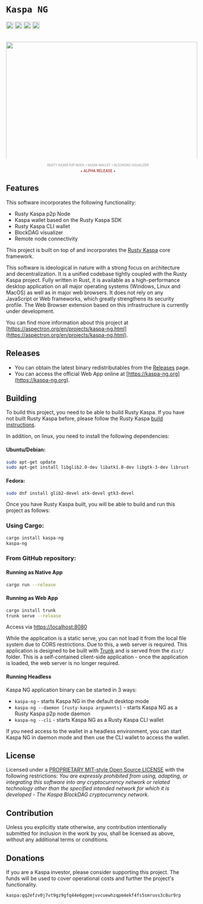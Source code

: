 # `Kaspa NG`

[<img alt="github" src="https://img.shields.io/badge/github-aspectron/kaspa--ng-8da0cb?style=for-the-badge&labelColor=555555&color=8da0cb&logo=github" height="20">](https://github.com/aspectron/kaspa-ng)
<img src="https://img.shields.io/badge/platform-native-informational?style=for-the-badge&color=50a0f0" height="20">
<img src="https://img.shields.io/badge/platform-wasm32-informational?style=for-the-badge&color=50a0f0" height="20">
<img src="https://img.shields.io/github/actions/workflow/status/aspectron/kaspa-ng/ci.yaml?style=for-the-badge" height="20">

<p align="center" style="margin:32px auto 0px auto;text-align:center;font-size:10px;color:#888;">
<img src="https://aspectron.org/images/projects/kaspa-ng-screen-01.png" style="display:block;max-height:320px;max-width:524px;width:524px;height:auto;object-fit:cover;margin: 0px auto 0px auto;"><br/><sup>RUSTY KASPA P2P NODE &bull; KASPA WALLET &bull; BLOCKDAG VISUALIZER</sup></p>

<p align="center" style="margin:4px 0px;text-align:center;font-size:10px;color:#800;">
&bull; ALPHA RELEASE &bull;
</p>

## Features

This software incorporates the following functionality:
- Rusty Kaspa p2p Node
- Kaspa wallet based on the Rusty Kaspa SDK
- Rusty Kaspa CLI wallet
- BlockDAG visualizer
- Remote node connectivity

This project is built on top of and incorporates the [Rusty Kaspa](https://github.com/kaspanet/rusty-kaspa) core framework.

This software is ideological in nature with a strong focus on architecture and decentralization. It is a unified codebase tightly coupled with the Rusty Kaspa project. Fully written in Rust, it is available as a high-performance desktop application on all major operating systems (Windows, Linux and MacOS) as well as in major web browsers. It does not rely on any JavaScript or Web frameworks, which greatly strengthens its security profile. The Web Browser extension based on this infrastructure is currently under development.

You can find more information about this project at [https://aspectron.org/en/projects/kaspa-ng.html](https://aspectron.org/en/projects/kaspa-ng.html).

## Releases

- You can obtain the latest binary redistributables from the [Releases](https://github.com/aspectron/kaspa-ng/releases) page.
- You can access the official Web App online at [https://kaspa-ng.org](https://kaspa-ng.org).

## Building

To build this project, you need to be able to build Rusty Kaspa. If you have not built Rusty Kaspa before, please follow the Rusty Kaspa [build instructions](https://github.com/kaspanet/rusty-kaspa/blob/master/README.md).

In addition, on linux, you need to install the following dependencies:

#### Ubuntu/Debian:
```bash
sudo apt-get update
sudo apt-get install libglib2.0-dev libatk1.0-dev libgtk-3-dev librust-atk-dev
```

#### Fedora:
```bash
sudo dnf install glib2-devel atk-devel gtk3-devel
```

Once you have Rusty Kaspa built, you will be able to build and run this project as follows:

### Using Cargo:
```bash
cargo install kaspa-ng
kaspa-ng
```

### From GitHub repository:

#### Running as Native App
```bash
cargo run --release
```

#### Running as Web App
```bash
cargo install trunk
trunk serve --release
```
Access via [https://localhost:8080](https://localhost:8080)

While the application is a static serve, you can not load it from the local file system due to CORS restrictions. Due to this, a web server is required. This application is designed to be built with [Trunk](https://trunkrs.dev/) and is served from the `dist/` folder.  This is a self-contained client-side application - once the application is loaded, the web server is no longer required.

#### Running Headless

Kaspa NG application binary can be started in 3 ways:
- `kaspa-ng` - starts Kaspa NG in the default desktop mode
- `kaspa-ng --daemon [rusty-kaspa arguments]` - starts Kaspa NG as a Rusty Kaspa p2p node daemon
- `kaspa-ng --cli` - starts Kaspa NG as a Rusty Kaspa CLI wallet

If you need access to the wallet in a headless environment, you can start Kaspa NG in daemon mode and then use the CLI wallet to access the wallet.

## License

Licensed under a [PROPRIETARY MIT-style Open Source LICENSE](LICENSE) with the following restrictions: 
_You are expressly prohibited from using, adapting, or integrating this software into any cryptocurrency network or related technology other than the specified intended network for which it is developed - The Kaspa BlockDAG cryptocurrency network._

## Contribution

Unless you explicitly state otherwise, any contribution intentionally submitted
for inclusion in the work by you, shall be licensed as above, without any
additional terms or conditions.

## Donations

If you are a Kaspa investor, please consider supporting this project. The funds will be used to cover operational costs and further the project's functionality. 

`kaspa:qq2efzv0j7vt9gz9gfq44e6ggemjvvcuewhzqpm4ekf4fs5smruvs3c8ur9rp`

